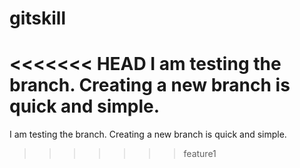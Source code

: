 # gitskill
<<<<<<< HEAD
I am testing the branch.
Creating a new branch is quick and simple.
=======
I am testing the branch.
Creating a new branch is quick and simple.
>>>>>>> feature1
